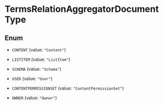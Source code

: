 
# TermsRelationAggregatorDocumentType

## Enum


* `CONTENT` (value: `"Content"`)

* `LISTITEM` (value: `"ListItem"`)

* `SCHEMA` (value: `"Schema"`)

* `USER` (value: `"User"`)

* `CONTENTPERMISSIONSET` (value: `"ContentPermissionSet"`)

* `OWNER` (value: `"Owner"`)



